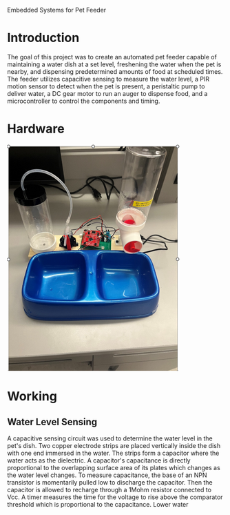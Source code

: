 Embedded Systems for Pet Feeder

# Introduction
The goal of this project was to create an automated pet feeder capable of maintaining a water dish at a set level, freshening the water when the pet is nearby, and dispensing predetermined amounts of food at scheduled times. The feeder utilizes capacitive sensing to measure the water level, a PIR motion sensor to detect when the pet is present, a peristaltic pump to deliver water, a DC gear motor to run an auger to dispense food, and a microcontroller to control the components and timing.

# Hardware

<img src="petfeeder.png" alt="petfeeder" width="400"/>

# Working

## Water Level Sensing
A capacitive sensing circuit was used to determine the water level in the pet's dish. Two copper electrode strips are placed vertically inside the dish with one end immersed in the water. The strips form a capacitor where the water acts as the dielectric. A capacitor's capacitance is directly proportional to the overlapping surface area of its plates which changes as the water level changes. 
To measure capacitance, the base of an NPN transistor is momentarily pulled low to discharge the capacitor. Then the capacitor is allowed to recharge through a 1Mohm resistor connected to Vcc. A timer measures the time for the voltage to rise above the comparator threshold which is proportional to the capacitance. Lower water 
